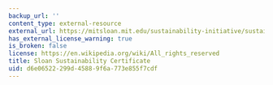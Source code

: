 ```yaml
---
backup_url: ''
content_type: external-resource
external_url: https://mitsloan.mit.edu/sustainability-initiative/sustainability-certificate
has_external_license_warning: true
is_broken: false
license: https://en.wikipedia.org/wiki/All_rights_reserved
title: Sloan Sustainability Certificate
uid: d6e06522-299d-4588-9f6a-773e855f7cdf
---
```

